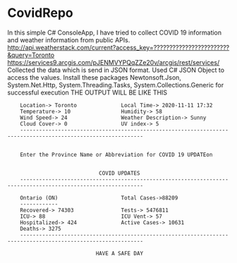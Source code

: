 # CovidRepo
In this simple C# ConsoleApp, I have tried to collect COVID 19 information and weather information from public APIs.
http://api.weatherstack.com/current?access_key=????????????????????????&query=Toronto
https://services9.arcgis.com/pJENMVYPQqZZe20v/arcgis/rest/services/
Collected the data which is send in JSON format.
Used C# JSON Object to access the values.
Install these packages Newtonsoft.Json, System.Net.Http, System.Threading.Tasks, System.Collections.Generic for successful execution
THE OUTPUT WILL BE LIKE THIS


        Location-> Toronto              Local Time-> 2020-11-11 17:32
        Temperature-> 10                Humidity-> 58
        Wind Speed-> 24                 Weather Description-> Sunny
        Cloud Cover-> 0                 UV index-> 5
        -------------------------------------------------------------------------------------------------------------


        Enter the Province Name or Abbreviation for COVID 19 UPDATEon


                                 COVID UPDATES
        -------------------------------------------------------------------------------------------------------------

        Ontario (ON)                    Total Cases->88209
        ------------
        Recovered-> 74303               Tests-> 5476811
        ICU-> 88                        ICU Vent-> 57
        Hospitalized-> 424              Active Cases-> 10631
        Deaths-> 3275
        -------------------------------------------------------------------------------------------------------------

                                HAVE A SAFE DAY
